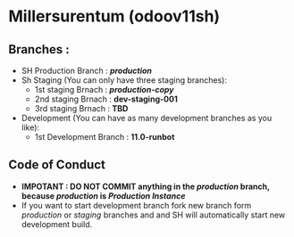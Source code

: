 # Millersurentum (odoov11sh)

## Branches :
- SH Production Branch  : **_production_**
- Sh Staging  (You can only have three staging branches):
   - 1st staging Brnach :  **_production-copy_**
   - 2nd staging Brnach :  **dev-staging-001**
   - 3rd staging Brnach :  **TBD**
- Development (You can have as many development branches as you like): 
   - 1st Development Branch : **11.0-runbot**
   
## Code of Conduct
- **IMPOTANT : DO NOT COMMIT anything in the _production_ branch, because _production_ is _Production Instance_**
- If you want to start development branch fork new branch form _production_ or _staging_ branches and and SH will automatically start new development build. 
